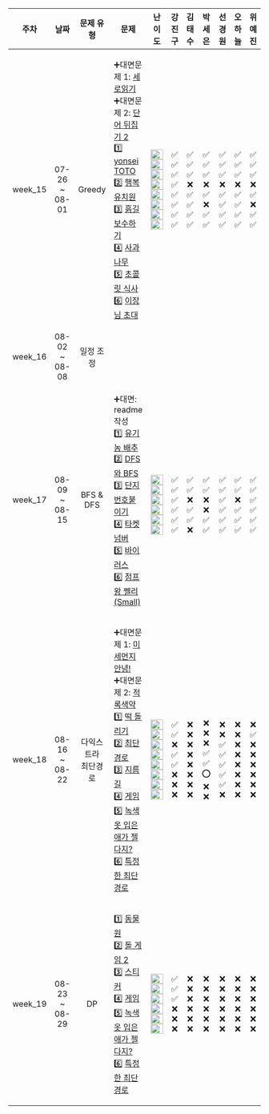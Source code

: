 | 주차 | 날짜 | 문제 유형 | 문제 | 난이도 | 강진구 | 김태수 | 박세은 | 선경원 | 오하늘 | 위예진 |
|:---:|:---:|:-------:|:---:|:-----:|:-----:|:----:|:-----:|:-----:|:-----:|:-----:|
| week_15 | 07-26 <br> ~ 08-01 | Greedy | <p align=left> ➕대면문제 1: [세로읽기](https://www.acmicpc.net/problem/10798) <br> ➕대면문제 2: [단어 뒤집기 2](https://www.acmicpc.net/problem/17413) <br> 1️⃣ [yonsei TOTO](https://www.acmicpc.net/problem/12018) <br> 2️⃣ [행복유치원](https://www.acmicpc.net/problem/13164) <br> 3️⃣ [흙길 보수하기](https://www.acmicpc.net/problem/1911) <br> 4️⃣ [사과나무](https://www.acmicpc.net/problem/19539) <br> 5️⃣ [초콜릿 식사](https://www.acmicpc.net/problem/2885)  <br> 6️⃣ [이장님 초대](https://www.acmicpc.net/problem/9237) </p> | <img height="20px" width="25px" src="https://static.solved.ac/tier_small/5.svg"/> <br> <img height="20px" width="25px" src="https://static.solved.ac/tier_small/8.svg"/> <br> <img height="20px" width="25px" src="https://static.solved.ac/tier_small/8.svg"/> <br> <img height="20px" width="25px" src="https://static.solved.ac/tier_small/11.svg"/> <br> <img height="20px" width="25px" src="https://static.solved.ac/tier_small/10.svg"/> <br> <img height="20px" width="25px" src="https://static.solved.ac/tier_small/11.svg"/> <br> <img height="20px" width="25px" src="https://static.solved.ac/tier_small/9.svg"/> <br> <img height="20px" width="25px" src="https://static.solved.ac/tier_small/6.svg"/> | ✅ <br> ✅ <br> ✅ <br> ✅ <br> ✅ <br> ✅ <br> ✅ <br> ✅ | ✅ <br> ✅ <br> ✅ <br> ❌ <br> ✅ <br> ✅ <br> ✅ <br> ✅ | ✅ <br> ✅ <br> ✅ <br> ❌ <br> ✅ <br> ❌ <br> ✅ <br> ✅ | ✅ <br> ✅ <br> ✅ <br> ❌ <br> ✅ <br> ✅ <br> ✅ <br> ✅ | ✅ <br> ✅ <br> ✅ <br> ❌ <br> ✅ <br> ✅ <br> ✅ <br> ✅ | ✅ <br> ✅ <br> ✅ <br> ❌ <br> ✅ <br> ❌ <br> ✅ <br> ✅ |
| week_16 | 08-02 <br> ~ 08-08 |일정 조정| | | | | | | | |
| week_17 | 08-09 <br> ~ 08-15 | BFS & DFS | <p align=left> ➕대면: readme 작성 <br> 1️⃣ [유기농 배추](https://www.acmicpc.net/problem/1012) <br> 2️⃣ [DFS와 BFS](https://www.acmicpc.net/problem/1260) <br> 3️⃣ [단지번호붙이기](https://www.acmicpc.net/problem/2667) <br> 4️⃣ [타켓넘버](https://school.programmers.co.kr/learn/courses/30/lessons/43165) <br> 5️⃣ [바이러스](https://www.acmicpc.net/problem/2606)  <br> 6️⃣ [점프왕 쩰리 (Small)](https://www.acmicpc.net/problem/16173) </p> | <br> <img height="20px" width="25px" src="https://static.solved.ac/tier_small/9.svg"/> <br> <img height="20px" width="25px" src="https://static.solved.ac/tier_small/9.svg"/> <br> <img height="20px" width="25px" src="https://static.solved.ac/tier_small/10.svg"/> <br> <img height="20px" width="25px" src="https://static.solved.ac/tier_small/9.svg"/> <br> <img height="20px" width="25px" src="https://static.solved.ac/tier_small/8.svg"/> <br> <img height="20px" width="25px" src="https://static.solved.ac/tier_small/6.svg"/> | <br> ✅ <br> ✅ <br> ✅ <br> ✅ <br> ✅ <br> ✅ | <br> ✅ <br> ✅ <br> ❌ <br> ✅ <br> ✅ <br> ❌ | <br> ✅ <br> ✅ <br> ❌ <br> ❌ <br> ✅ <br> ✅ | <br> ✅ <br> ✅ <br> ✅ <br> ✅ <br> ✅ <br> ✅ | <br> ✅ <br> ✅ <br> ❌ <br> ✅ <br> ✅ <br> ✅ | <br> ✅ <br> ✅ <br> ✅ <br> ✅ <br> ✅ <br> ✅ |
| week_18 | 08-16 <br> ~ 08-22 | 다익스트라 <br> 최단경로 | <p align=left> ➕대면문제 1: [미세먼지 안녕!](https://www.acmicpc.net/problem/17144) <br> ➕대면문제 2: [적록색약](https://www.acmicpc.net/problem/10026) <br> 1️⃣ [떡 돌리기](https://www.acmicpc.net/problem/20007) <br> 2️⃣ [최단경로](https://www.acmicpc.net/problem/1753) <br> 3️⃣ [지름길](https://www.acmicpc.net/problem/1446) <br> 4️⃣ [게임](https://www.acmicpc.net/problem/1584) <br> 5️⃣ [녹색 옷 입은 애가 젤다지?](https://www.acmicpc.net/problem/4485)  <br> 6️⃣ [특정한 최단 경로](https://www.acmicpc.net/problem/1504) </p> | <img height="20px" width="25px" src="https://static.solved.ac/tier_small/11.svg"/> <br> <img height="20px" width="25px" src="https://static.solved.ac/tier_small/12.svg"/> <br> <img height="20px" width="25px" src="https://static.solved.ac/tier_small/12.svg"/> <br> <img height="20px" width="25px" src="https://static.solved.ac/tier_small/11.svg"/> <br> <img height="20px" width="25px" src="https://static.solved.ac/tier_small/10.svg"/> <br> <img height="20px" width="25px" src="https://static.solved.ac/tier_small/11.svg"/> <br> <img height="20px" width="25px" src="https://static.solved.ac/tier_small/12.svg"/> <br> <img height="20px" width="25px" src="https://static.solved.ac/tier_small/6.svg"/> | ✅ <br> ✅ <br> ❌ <br> ✅ <br> ✅ <br> ❌ <br> ❌ <br> ❌ | ❌ <br> ❌ <br> ❌ <br> ❌ <br> ❌ <br> ❌ <br> ❌ <br> ❌ | ❌ <br> ❌ <br> ❌ <br> ✅ <br> ✅ <br> ⭕ <br> ❌ <br> ❌ | ❌ <br> ❌ <br> ✅ <br> ✅ <br> ✅ <br> ✅ <br> ✅ <br> ❌ | ❌ <br> ❌ <br> ❌ <br> ❌ <br> ❌ <br> ❌ <br> ❌ <br> ❌ | ❌ <br> ✅ <br> ❌ <br> ❌ <br> ❌ <br> ❌ <br> ❌ <br> ❌ |
| week_19 | 08-23 <br> ~ 08-29 | DP | <p align=left> 1️⃣ [동물원](https://www.acmicpc.net/problem/1309) <br> 2️⃣ [돌 게임 2](https://www.acmicpc.net/problem/9656) <br> 3️⃣ [스티커](https://www.acmicpc.net/problem/9465) <br> 4️⃣ [게임](https://www.acmicpc.net/problem/1584) <br> 5️⃣ [녹색 옷 입은 애가 젤다지?](https://www.acmicpc.net/problem/4485)  <br> 6️⃣ [특정한 최단 경로](https://www.acmicpc.net/problem/1504) </p> | <img height="20px" width="25px" src="https://static.solved.ac/tier_small/10.svg"/> <br> <img height="20px" width="25px" src="https://static.solved.ac/tier_small/11.svg"/> <br> <img height="20px" width="25px" src="https://static.solved.ac/tier_small/10.svg"/> <br> <img height="20px" width="25px" src="https://static.solved.ac/tier_small/10.svg"/> <br> <img height="20px" width="25px" src="https://static.solved.ac/tier_small/12.svg"/> <br> <img height="20px" width="25px" src="https://static.solved.ac/tier_small/6.svg"/> | ✅ <br> ✅ <br> ✅ <br> ❌ <br> ❌ <br> ❌ | ❌ <br> ❌ <br> ❌ <br> ❌ <br> ❌ <br> ❌ | ❌ <br> ❌ <br> ❌ <br> ❌ <br> ❌ <br> ❌ | ❌ <br> ❌ <br> ❌ <br> ❌ <br> ❌ <br> ❌ | ❌ <br> ❌ <br> ❌ <br> ❌ <br> ❌ <br> ❌ | ❌ <br> ❌ <br> ❌ <br> ❌ <br> ❌ <br> ❌ |
